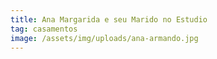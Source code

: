 ```yaml
---
title: Ana Margarida e seu Marido no Estudio
tag: casamentos
image: /assets/img/uploads/ana-armando.jpg
---
```


